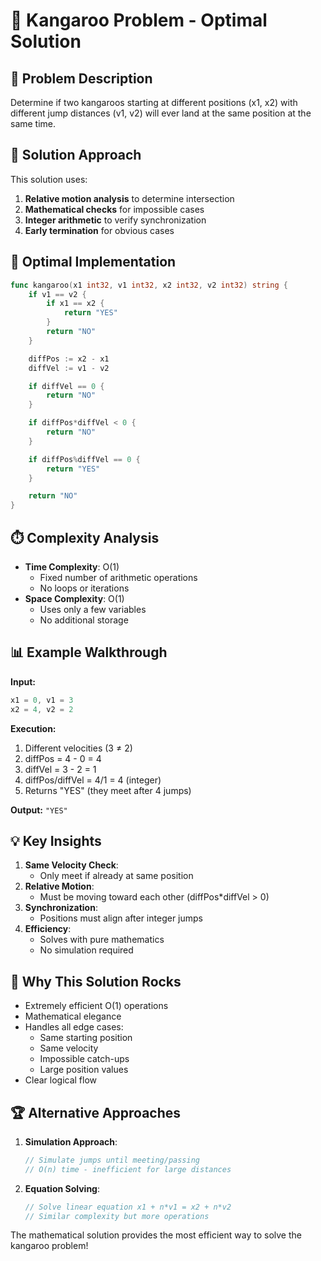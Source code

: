 # 🦘 Kangaroo Problem - Optimal Solution

## 🎯 Problem Description
Determine if two kangaroos starting at different positions (x1, x2) with different jump distances (v1, v2) will ever land at the same position at the same time.

## 🧠 Solution Approach
This solution uses:
1. **Relative motion analysis** to determine intersection
2. **Mathematical checks** for impossible cases
3. **Integer arithmetic** to verify synchronization
4. **Early termination** for obvious cases

## 🚀 Optimal Implementation
```go
func kangaroo(x1 int32, v1 int32, x2 int32, v2 int32) string {
    if v1 == v2 {
        if x1 == x2 {
            return "YES"
        }
        return "NO"
    }

    diffPos := x2 - x1
    diffVel := v1 - v2

    if diffVel == 0 {
        return "NO"
    }

    if diffPos*diffVel < 0 {
        return "NO"
    }

    if diffPos%diffVel == 0 {
        return "YES"
    }

    return "NO"
}
```

## ⏱️ Complexity Analysis
- **Time Complexity**: O(1)
  - Fixed number of arithmetic operations
  - No loops or iterations
- **Space Complexity**: O(1)
  - Uses only a few variables
  - No additional storage

## 📊 Example Walkthrough
**Input:**
```go
x1 = 0, v1 = 3
x2 = 4, v2 = 2
```

**Execution:**
1. Different velocities (3 ≠ 2)
2. diffPos = 4 - 0 = 4
3. diffVel = 3 - 2 = 1
4. diffPos/diffVel = 4/1 = 4 (integer)
5. Returns "YES" (they meet after 4 jumps)

**Output:** `"YES"`

## 💡 Key Insights
1. **Same Velocity Check**:
   - Only meet if already at same position
2. **Relative Motion**:
   - Must be moving toward each other (diffPos*diffVel > 0)
3. **Synchronization**:
   - Positions must align after integer jumps
4. **Efficiency**:
   - Solves with pure mathematics
   - No simulation required

## 🌟 Why This Solution Rocks
- Extremely efficient O(1) operations
- Mathematical elegance
- Handles all edge cases:
  - Same starting position
  - Same velocity
  - Impossible catch-ups
  - Large position values
- Clear logical flow

## 🏆 Alternative Approaches
1. **Simulation Approach**:
   ```go
   // Simulate jumps until meeting/passing
   // O(n) time - inefficient for large distances
   ```
2. **Equation Solving**:
   ```go
   // Solve linear equation x1 + n*v1 = x2 + n*v2
   // Similar complexity but more operations
   ```

The mathematical solution provides the most efficient way to solve the kangaroo problem!